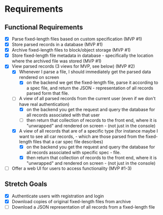 # Requirements

## Functional Requirements

- [x] Parse fixed-length files based on custom specification (MVP #1)
- [x] Store parsed records in a database (MVP #1)
- [x] Archive fixed-length files to block/object storage (MVP #1)
- [x] Store fixed-length file metadata in database - specifically the location where the archived file was stored (MVP #1)
- [x] View parsed records (3 views for MVP, see below) (MVP #2)
  - [x] Whenever I parse a file, I should immediately get the parsed data rendered on screen
    - [x] on the backend we get the fixed-length file, parse it according to a spec file, and return the JSON - representation of all records parsed form that file.
  - [ ] A view of all parsed records from the current user (even if we don't have real authentication)
    - [x] on the backend you get the request and query the database for all records associated with that user
    - [ ] then return that collection of records to the front end, where it is "unwrapped" and rendered on screen - (not just in the console)
  - [x] A view of all records that are of a specific type (for instance maybe I want to see all car records, - which are those parsed from the fixed-length files that a car spec file describes)
    - [x] on the backend you get the request and query the database for all records associated with specific spec - file.
    - [x] then return that collection of records to the front end, where it is "unwrapped" and rendered on screen - (not just in the console)
- [ ] Offer a web UI for users to access functionality (MVP #1-3)

## Stretch Goals

- [x] Authenticate users with registration and login
- [X] Download copies of original fixed-length files from archive
- [ ] Download a JSON representation of all records from a fixed-length file

